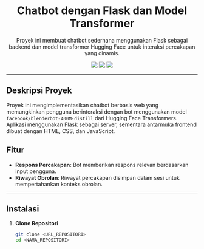 <h1 align="center"> Chatbot dengan Flask dan Model Transformer </h1>
<p align="center"> Proyek ini membuat chatbot sederhana menggunakan Flask sebagai backend dan model transformer Hugging Face untuk interaksi percakapan yang dinamis.</p>

<div align="center">
  <img src="https://img.shields.io/badge/python-3670A0?style=for-the-badge&logo=python&logoColor=ffdd54">
  <img src="https://img.shields.io/badge/flask-000000?style=for-the-badge&logo=flask&logoColor=white">
  <img src="https://img.shields.io/badge/transformers-%23FF6F00.svg?style=for-the-badge&logo=transformers&logoColor=white">
</div>

---

## Deskripsi Proyek
Proyek ini mengimplementasikan chatbot berbasis web yang memungkinkan pengguna berinteraksi dengan bot menggunakan model `facebook/blenderbot-400M-distill` dari Hugging Face Transformers. Aplikasi menggunakan Flask sebagai server, sementara antarmuka frontend dibuat dengan HTML, CSS, dan JavaScript.

## Fitur

- **Respons Percakapan**: Bot memberikan respons relevan berdasarkan input pengguna.
- **Riwayat Obrolan**: Riwayat percakapan disimpan dalam sesi untuk mempertahankan konteks obrolan.

---

## Instalasi

1. **Clone Repositori**
   ```bash
   git clone <URL_REPOSITORI>
   cd <NAMA_REPOSITORI>
